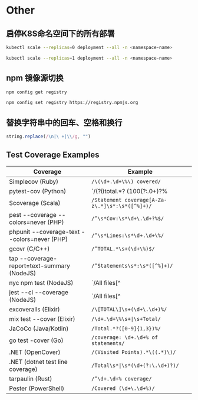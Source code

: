 # Other

## 启停K8S命名空间下的所有部署

```bash title="停用K8S命名空间下的所有部署副本"
kubectl scale --replicas=0 deployment --all -n <namespace-name>
```

```bash title="启用K8S命名空间下的所有部署副本"
kubectl scale --replicas=1 deployment --all -n <namespace-name>
```

## npm 镜像源切换

```bash title="查看当前使用的镜像源"
npm config get registry
```

```bash title="切换官方镜像源"
npm config set registry https://registry.npmjs.org
```

## 替换字符串中的回车、空格和换行

```js
string.replace(/\n|\ +|\\/g, "")
```

## Test Coverage Examples

| Coverage                                     | Example                                                 |
| -------------------------------------------- | ------------------------------------------------------- |
| Simplecov (Ruby)                             | `/\(\d+.\d+\%\) covered/`                               |
| pytest-cov (Python)                          | `/(?i)total.*? (100(?:\.0+)?\%|[1-9]?\d(?:\.\d+)?\%)$/` |
| Scoverage (Scala)                            | `/Statement coverage[A-Za-z\.*]\s*:\s*([^%]+)/`         |
| pest --coverage --colors=never (PHP)         | `/^\s*Cov:\s*\d+\.\d+?%$/`                              |
| phpunit --coverage-text --colors=never (PHP) | `/^\s*Lines:\s*\d+.\d+\%/`                              |
| gcovr (C/C++)                                | `/^TOTAL.*\s+(\d+\%)$/`                                 |
| tap --coverage-report=text-summary (NodeJS)  | `/^Statements\s*:\s*([^%]+)/`                           |
| nyc npm test (NodeJS)                        | `/All files[^|]*\|[^|]*\s+([\d\.]+)/`                   |
| jest --ci --coverage (NodeJS)                | `/All files[^|]*\|[^|]*\s+([\d\.]+)/`                   |
| excoveralls (Elixir)                         | `/\[TOTAL\]\s+(\d+\.\d+)%/`                             |
| mix test --cover (Elixir)                    | `/\d+.\d+\%\s+\|\s+Total/`                              |
| JaCoCo (Java/Kotlin)                         | `/Total.*?([0-9]{1,3})%/`                               |
| go test -cover (Go)                          | `/coverage: \d+.\d+% of statements/`                    |
| .NET (OpenCover)                             | `/(Visited Points).*\((.*)\)/`                          |
| .NET (dotnet test line coverage)             | `/Total\s*\|\s*(\d+(?:\.\d+)?)/`                        |
| tarpaulin (Rust)                             | `/^\d+.\d+% coverage/`                                  |
| Pester (PowerShell)                          | `/Covered (\d+\.\d+%)/`                                 |
